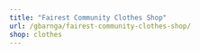 ```yaml
---
title: "Fairest Community Clothes Shop"
url: /gbarnga/fairest-community-clothes-shop/
shop: clothes
---
```

